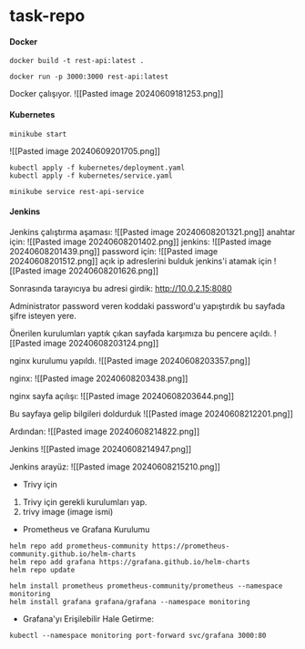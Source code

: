 # task-repo

#### Docker
```
docker build -t rest-api:latest .
```

```
docker run -p 3000:3000 rest-api:latest
```

Docker çalışıyor. 
![[Pasted image 20240609181253.png]]

#### Kubernetes

```
minikube start
```

![[Pasted image 20240609201705.png]]

```
kubectl apply -f kubernetes/deployment.yaml
kubectl apply -f kubernetes/service.yaml
```

```
minikube service rest-api-service
```

#### Jenkins
Jenkins çalıştırma aşaması:
![[Pasted image 20240608201321.png]]
anahtar için:
![[Pasted image 20240608201402.png]]
jenkins:
![[Pasted image 20240608201439.png]]
password için:
![[Pasted image 20240608201512.png]]
açık ip adreslerini bulduk jenkins'i atamak için
![[Pasted image 20240608201626.png]]

Sonrasında tarayıcıya bu adresi girdik:  http://10.0.2.15:8080 

Administrator password veren koddaki password'u yapıştırdık bu sayfada şifre isteyen yere. 


Önerilen kurulumları yaptık çıkan sayfada karşımıza bu pencere açıldı.
![[Pasted image 20240608203124.png]]

 nginx kurulumu yapıldı.
![[Pasted image 20240608203357.png]]

nginx:
![[Pasted image 20240608203438.png]]

nginx sayfa açılışı:
![[Pasted image 20240608203644.png]]

Bu sayfaya gelip bilgileri doldurduk
![[Pasted image 20240608212201.png]]


Ardından:
![[Pasted image 20240608214822.png]]

Jenkins
![[Pasted image 20240608214947.png]]

Jenkins arayüz:
![[Pasted image 20240608215210.png]]


* Trivy için
1. Trivy için gerekli kurulumları yap. 
2. trivy image (image ismi)


* Prometheus ve Grafana Kurulumu

```
helm repo add prometheus-community https://prometheus-community.github.io/helm-charts
helm repo add grafana https://grafana.github.io/helm-charts
helm repo update

helm install prometheus prometheus-community/prometheus --namespace monitoring
helm install grafana grafana/grafana --namespace monitoring
```

* Grafana'yı Erişilebilir Hale Getirme:

```
kubectl --namespace monitoring port-forward svc/grafana 3000:80
```
